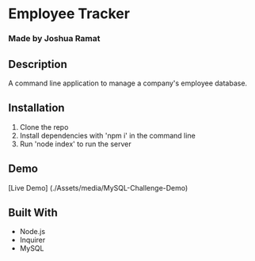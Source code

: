 # Employee Tracker
### Made by Joshua Ramat

## Description
A command line application to manage a company's employee database.

## Installation
1. Clone the repo
2. Install dependencies with 'npm i' in the command line
3. Run 'node index' to run the server

## Demo
[Live Demo] (./Assets/media/MySQL-Challenge-Demo)

## Built With
* Node.js
* Inquirer
* MySQL